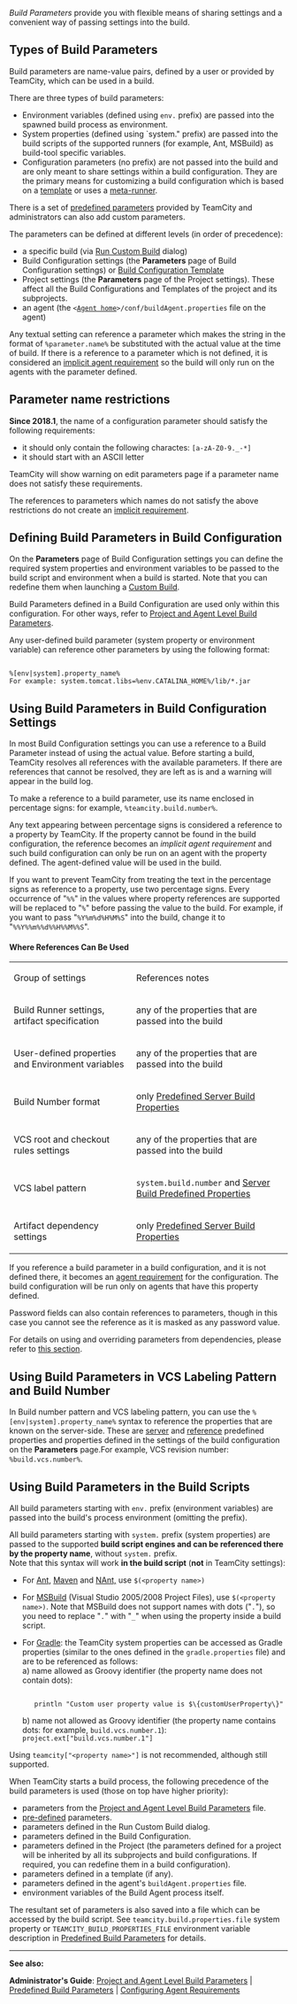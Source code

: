 [//]: # (title: Configuring Build Parameters)
[//]: # (auxiliary-id: Configuring Build Parameters)
[//]: # (Internal note. Do not delete. "Configuring Build Parametersd72e3.txt")    


<tag-list of="chapter" mode="tree" depth="4"/>

_Build Parameters_ provide you with flexible means of sharing settings and a convenient way of passing settings into the build.


## Types of Build Parameters

Build parameters are name\-value pairs, defined by a user or provided by TeamCity, which can be used in a build.

There are three types of build parameters:
* Environment variables (defined using `env.` prefix) are passed into the spawned build process as environment.
* System properties (defined using `system." prefix) are passed into the build scripts of the supported runners (for example, Ant, MSBuild) as build\-tool specific variables.
* Configuration parameters (no prefix) are not passed into the build and are only meant to share settings within a build configuration. They are the primary means for customizing a build configuration which is based on a [template](build-configuration-template.md) or uses a [meta-runner](working-with-meta-runner.md).

There is a set of [predefined parameters](predefined-build-parameters.md) provided by TeamCity and administrators can also add custom parameters.

The parameters can be defined at different levels (in order of precedence):
* a specific build (via [Run Custom Build](triggering-a-custom-build.md) dialog)
* Build Configuration settings (the __Parameters__ page of Build Configuration settings) or [Build Configuration Template](build-configuration-template.md)
* Project settings (the __Parameters__ page of the Project settings). These affect all the Build Configurations and Templates of the project and its subprojects.
* an agent (the `<`[`Agent home`](agent-home-directory.md)`>/conf/buildAgent.properties` file on the agent)

Any textual setting can reference a parameter which makes the string in the format of `%parameter.name%` be substituted with the actual value at the time of build. If there is a reference to a parameter which is not defined, it is considered an [implicit agent requirement](agent-requirements.md) so the build will only run on the agents with the parameter defined.

## Parameter name restrictions

__Since 2018.1__, the name of a configuration parameter should satisfy the following requirements:
* it should only contain the following charactes: `[a-zA-Z0-9._-*]`
* it should start with an ASCII letter

TeamCity will show warning on edit parameters page if a parameter name does not satisfy these requirements.

The references to parameters which names do not satisfy the above restrictions do not create an [implicit requirement](agent-requirements.md).

## Defining Build Parameters in Build Configuration

On the __Parameters__ page of Build Configuration settings you can define the required system properties and environment variables to be passed to the build script and environment when a build is started. Note that you can redefine them when launching a [Custom Build](triggering-a-custom-build.md).

Build Parameters defined in a Build Configuration are used only within this configuration. For other ways, refer to [Project and Agent Level Build Parameters](project-and-agent-level-build-parameters.md).

Any user\-defined build parameter (system property or environment variable) can reference other parameters by using the following format:


```Shell

%[env|system].property_name%
For example: system.tomcat.libs=%env.CATALINA_HOME%/lib/*.jar

```



## Using Build Parameters in Build Configuration Settings

In most Build Configuration settings you can use a reference to a Build Parameter instead of using the actual value. Before starting a build, TeamCity resolves all references with the available parameters. If there are references that cannot be resolved, they are left as is and a warning will appear in the build log.

To make a reference to a build parameter, use its name enclosed in percentage signs: for example, `%teamcity.build.number%`.

Any text appearing between percentage signs is considered a reference to a property by TeamCity. If the property cannot be found in the build configuration, the reference becomes an _implicit agent requirement_ and such build configuration can only be run on an agent with the property defined. The agent\-defined value will be used in the build.

If you want to prevent TeamCity from treating the text in the percentage signs as reference to a property, use two percentage signs. Every occurrence of "`%%`" in the values where property references are supported will be replaced to "`%`" before passing the value to the build. For example, if you want to pass "`%Y%m%d%H%M%S`" into the build, change it to "`%%Y%%m%%d%%H%%M%%S`".

#### Where References Can Be Used

<table><tr>

<td>

Group of settings


</td>

<td>

References notes


</td></tr><tr>

<td>

Build Runner settings, artifact specification


</td>

<td>

any of the properties that are passed into the build


</td></tr><tr>

<td>

User\-defined properties and Environment variables


</td>

<td>

any of the properties that are passed into the build


</td></tr><tr>

<td>

Build Number format


</td>

<td>

only [Predefined Server Build Properties](predefined-build-parameters.md)


</td></tr><tr>

<td>

VCS root and checkout rules settings


</td>

<td>

any of the properties that are passed into the build


</td></tr><tr>

<td>

VCS label pattern


</td>

<td>

`system.build.number` and [Server Build Predefined Properties](predefined-build-parameters.md)


</td></tr><tr>

<td>

Artifact dependency settings


</td>

<td>

only [Predefined Server Build Properties](predefined-build-parameters.md)


</td></tr></table>

If you reference a build parameter in a build configuration, and it is not defined there, it becomes an [agent requirement](agent-requirements.md) for the configuration. The build configuration will be run only on agents that have this property defined.

Password fields can also contain references to parameters, though in this case you cannot see the reference as it is masked as any password value.

For details on using and overriding parameters from dependencies, please refer to [this section](predefined-build-parameters.md).

## Using Build Parameters in VCS Labeling Pattern and Build Number

In Build number pattern and VCS labeling pattern, you can use the `%[env|system].property_name%` syntax to reference the properties that are known on the server\-side. These are [server](predefined-build-parameters.md) and [reference](predefined-build-parameters.md) predefined properties and properties defined in the settings of the build configuration on the __Parameters__ page.For example, VCS revision number: `%build.vcs.number%`.

## Using Build Parameters in the Build Scripts

All build parameters starting with `env.` prefix (environment variables) are passed into the build's process environment (omitting the prefix).

All build parameters starting with `system.` prefix (system properties) are passed to the supported __build script engines and can be referenced there by the property name__, without `system.` prefix.   
Note that this syntax will work __in the build script__ (__not__ in TeamCity settings):
* For [Ant](ant.md), [Maven](maven.md) and [NAnt,](nant.md) use `$(<property name>)`
* For [MSBuild](msbuild.md) (Visual Studio 2005/2008 Project Files), use `$(<property name>)`. Note that MSBuild does not support names with dots ("`.`"), so you need to replace "`.`" with "`_`" when using the property inside a build script.
* For [Gradle](gradle.md): the TeamCity system properties can be accessed as Gradle properties (similar to the ones defined in the `gradle.properties` file) and are to be referenced as follows:   
    a) name allowed as Groovy identifier (the property name does not contain dots):
   
     ```Shell
        
        println "Custom user property value is $\{customUserProperty\}"
     
     ```

    b) name not allowed as Groovy identifier (the property name contains dots: for example, `build.vcs.number.1`): `project.ext["build.vcs.number.1"]`

<note>


Using `teamcity["<property name>"]` is not recommended, although still supported.

</note>

When TeamCity starts a build process, the following precedence of the build parameters is used (those on top have higher priority):
 * parameters from the [Project and Agent Level Build Parameters](project-and-agent-level-build-parameters.md) file.
 * [pre-defined](predefined-build-parameters.md) parameters.
 * parameters defined in the Run Custom Build dialog.
 * parameters defined in the Build Configuration.
 * parameters defined in the Project (the parameters defined for a project will be inherited by all its subprojects and build configurations. If required, you can redefine them in a build configuration).
 * parameters defined in a template (if any).
 * parameters defined in the agent's `buildAgent.properties` file.
 * environment variables of the Build Agent process itself.

The resultant set of parameters is also saved into a file which can be accessed by the build script. See `teamcity.build.properties.file` system property or `TEAMCITY_BUILD_PROPERTIES_FILE` environment variable description in [Predefined Build Parameters](predefined-build-parameters.md) for details.



 __  __
 
__See also:__

__Administrator's Guide__: [Project and Agent Level Build Parameters](project-and-agent-level-build-parameters.md) | [Predefined Build Parameters](predefined-build-parameters.md) | [Configuring Agent Requirements](configuring-agent-requirements.md) 




[//]: # (Internal note. Do not delete. "Configuring Build Parametersd72e417.txt")    



